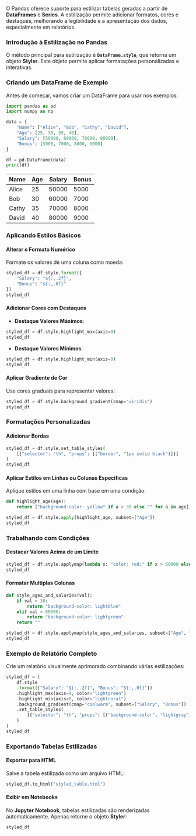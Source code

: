 
O Pandas oferece suporte para estilizar tabelas geradas a partir de **DataFrames** e **Series**. A estilização permite adicionar formatos, cores e destaques, melhorando a legibilidade e a apresentação dos dados, especialmente em relatórios.

### **Introdução à Estilização no Pandas**

O método principal para estilização é **`DataFrame.style`**, que retorna um objeto **Styler**. Este objeto permite aplicar formatações personalizadas e interativas.


### **Criando um DataFrame de Exemplo**

Antes de começar, vamos criar um DataFrame para usar nos exemplos:

```python
import pandas as pd
import numpy as np

data = {
    "Name": ["Alice", "Bob", "Cathy", "David"],
    "Age": [25, 30, 35, 40],
    "Salary": [50000, 60000, 70000, 80000],
    "Bonus": [5000, 7000, 8000, 9000]
}

df = pd.DataFrame(data)
print(df)
```

|Name|Age|Salary|Bonus|
|---|---|---|---|
|Alice|25|50000|5000|
|Bob|30|60000|7000|
|Cathy|35|70000|8000|
|David|40|80000|9000|


### **Aplicando Estilos Básicos**

#### **Alterar o Formato Numérico**

Formate os valores de uma coluna como moeda:

```python
styled_df = df.style.format({
    "Salary": "${:,.2f}",
    "Bonus": "${:,.0f}"
})
styled_df
```

#### **Adicionar Cores com Destaques**

- **Destaque Valores Máximos**:

```python
styled_df = df.style.highlight_max(axis=0)
styled_df
```

- **Destaque Valores Mínimos**:

```python
styled_df = df.style.highlight_min(axis=0)
styled_df
```

#### **Aplicar Gradiente de Cor**

Use cores graduais para representar valores:

```python
styled_df = df.style.background_gradient(cmap="viridis")
styled_df
```


### **Formatações Personalizadas**

#### **Adicionar Bordas**

```python
styled_df = df.style.set_table_styles(
    [{"selector": "th", "props": [("border", "1px solid black")]}]
)
styled_df
```

#### **Aplicar Estilos em Linhas ou Colunas Específicas**

Aplique estilos em uma linha com base em uma condição:

```python
def highlight_age(age):
    return ["background-color: yellow" if a > 30 else "" for a in age]

styled_df = df.style.apply(highlight_age, subset=["Age"])
styled_df
```


### **Trabalhando com Condições**

#### **Destacar Valores Acima de um Limite**

```python
styled_df = df.style.applymap(lambda x: "color: red;" if x > 60000 else "", subset=["Salary"])
styled_df
```

#### **Formatar Multiplas Colunas**

```python
def style_ages_and_salaries(val):
    if val > 30:
        return "background-color: lightblue"
    elif val > 60000:
        return "background-color: lightgreen"
    return ""

styled_df = df.style.applymap(style_ages_and_salaries, subset=["Age", "Salary"])
styled_df
```


### **Exemplo de Relatório Completo**

Crie um relatório visualmente aprimorado combinando várias estilizações:

```python
styled_df = (
    df.style
    .format({"Salary": "${:,.2f}", "Bonus": "${:,.0f}"})
    .highlight_max(axis=0, color="lightgreen")
    .highlight_min(axis=0, color="lightcoral")
    .background_gradient(cmap="coolwarm", subset=["Salary", "Bonus"])
    .set_table_styles(
        [{"selector": "th", "props": [("background-color", "lightgray")]}]
    )
)
styled_df
```


### **Exportando Tabelas Estilizadas**

#### **Exportar para HTML**

Salve a tabela estilizada como um arquivo HTML:

```python
styled_df.to_html("styled_table.html")
```

#### **Exibir em Notebooks**

No **Jupyter Notebook**, tabelas estilizadas são renderizadas automaticamente. Apenas retorne o objeto **Styler**:

```python
styled_df
```
